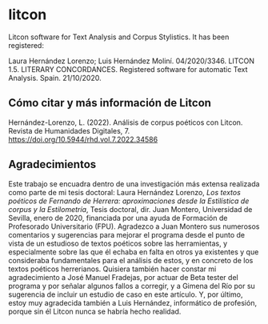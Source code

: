 # litcon

Litcon software for Text Analysis and Corpus Stylistics. It has been registered:

Laura Hernández Lorenzo; Luis Hernández Moliní. 04/2020/3346. LITCON 1.5. LITERARY CONCORDANCES. Registered software for automatic Text Analysis. Spain. 21/10/2020.

## Cómo citar y más información de Litcon

Hernández-Lorenzo, L. (2022). Análisis de corpus poéticos con Litcon. Revista de Humanidades Digitales, 7. https://doi.org/10.5944/rhd.vol.7.2022.34586

## Agradecimientos

Este trabajo se encuadra dentro de una investigación más extensa realizada como parte de mi tesis doctoral: Laura Hernández Lorenzo, <i>Los textos poéticos de Fernando de Herrera: aproximaciones desde la Estilística de corpus y la Estilometría</i>, Tesis doctoral, dir. Juan Montero, Universidad de Sevilla, enero de 2020, financiada por una ayuda de Formación de Profesorado Universitario (FPU). Agradezco a Juan Montero sus numerosos comentarios y sugerencias para mejorar el programa desde el punto de vista de un estudioso de textos poéticos sobre las herramientas, y especialmente sobre las que él echaba en falta en otros ya existentes y que consideraba fundamentales para el análisis de estos, y en concreto de los textos poéticos herrerianos. Quisiera también hacer constar mi agradecimiento a José Manuel Fradejas, por actuar de Beta tester del programa y por señalar algunos fallos a corregir, y a Gimena del Río por su sugerencia de incluir un estudio de caso en este artículo. Y, por último, estoy muy agradecida también a Luis Hernández, informático de profesión, porque sin él Litcon nunca se habría hecho realidad.
